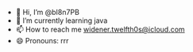 - 👋 Hi, I’m @bI8n7PB
- 🌱 I’m currently learning java
- 📫 How to reach me widener.twelfth0s@icloud.com
- 😄 Pronouns: rrr

<!---
bI8n7PB/bI8n7PB is a ✨ special ✨ repository because its `README.md` (this file) appears on your GitHub profile.
You can click the Preview link to take a look at your changes.
--->
